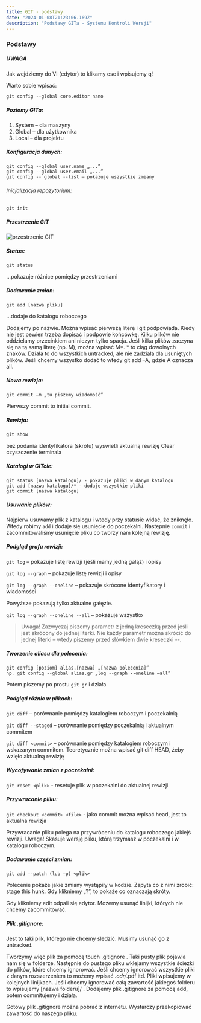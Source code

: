 ```yaml
---
title: GIT - podstawy
date: "2024-01-08T21:23:06.169Z"
description: "Podstawy GITa - Systemu Kontroli Wersji"
---
```


### Podstawy

##### UWAGA
Jak wejdziemy do VI (edytor) to klikamy esc i wpisujemy q!

Warto sobie wpisać:

    git config --global core.editor nano

##### Poziomy GITa:
1) System  –  dla maszyny
2) Global – dla użytkownika
3) Local – dla projektu

##### Konfiguracja danych:
    git config --global user.name „...”
    git config --global user.email „...”
    git config -- global --list – pokazuje wszystkie zmiany

###### Inicjalizacja repozytorium:
    git init

##### Przestrzenie GIT

![przestrzenie GIT](GIT.jpg)


##### Status:
    git status
...pokazuje różnice pomiędzy przestrzeniami

##### Dodawanie zmian:
    git add [nazwa pliku] 
...dodaje do katalogu roboczego

Dodajemy po nazwie. Można wpisać pierwszą literę i git podpowiada. Kiedy nie jest pewien trzeba dopisać i podpowie końcówkę. Kilku plików nie oddzielamy przecinkiem ani niczym tylko spacja. Jeśli kilka plików zaczyna się na tą samą literę (np. M), można wpisać M*. * to ciąg dowolnych znaków. Działa to do wszystkich untracked, ale nie zadziała dla usuniętych plików. Jeśli chcemy wszystko dodać to wtedy git add –A, gdzie A oznacza all.


##### Nowa rewizja:
    git commit –m „tu piszemy wiadomość”

Pierwszy commit to initial commit.

##### Rewizja:
    git show
bez podania identyfikatora (skrótu) wyświetli aktualną rewizję
    Clear
czyszczenie terminala

##### Katalogi w GITcie:
    git status [nazwa katalogu]/ - pokazuje pliki w danym katalogu
    git add [nazwa katalogu]/* - dodaje wszystkie pliki
    git commit [nazwa katalogu]

##### Usuwanie plików:
Najpierw usuwamy plik z katalogu i wtedy przy statusie widać, że zniknęło. Wtedy robimy `add` i dodaje się usunięcie do poczekalni. Następnie `commit` i zacommitowaliśmy usunięcie pliku co tworzy nam kolejną rewizję.

##### Podgląd grafu rewizji:
`git log` – pokazuje listę rewizji (jeśli mamy jedną gałąź) i opisy

`git log --graph` – pokazuje listę rewizji i opisy

`git log --graph --oneline` – pokazuje skrócone identyfikatory i wiadomości

Powyższe pokazują tylko aktualne gałęzie.

`git log --graph --oneline --all` – pokazuje wszystko

>Uwaga! Zazwyczaj piszemy parametr z jedną kreseczką przed jeśli jest skrócony do jednej literki. Nie każdy parametr można skrócić do jednej literki – wtedy piszemy przed słówkiem dwie kreseczki --.

##### Tworzenie aliasu dla polecenia:
    git config [poziom] alias.[nazwa] „[nazwa polecenia]”
    np. git config --global alias.gr „log --graph --oneline –all”
Potem piszemy po prostu `git gr` i działa.

##### Podgląd różnic w plikach:
`git diff` – porównanie pomiędzy katalogiem roboczym i poczekalnią

`git diff --staged` – porównanie pomiędzy poczekalnią i aktualnym commitem

`git diff <commit>` – porównanie pomiędzy katalogiem roboczym i wskazanym commitem. Teoretycznie można wpisać git diff HEAD, żeby wzięło aktualną rewizję

##### Wycofywanie zmian z poczekalni:
`git reset <plik>` - resetuje plik w poczekalni do aktualnej rewizji

##### Przywracanie pliku:
`git checkout <commit> <file>` - jako commit można wpisać head, jest to aktualna rewizja

Przywracanie pliku polega na przywróceniu do katalogu roboczego jakiejś rewizji. Uwaga! Skasuje wersję pliku, którą trzymasz w poczekalni i w katalogu roboczym.

##### Dodawanie części zmian:
    git add --patch (lub –p) <plik>
Polecenie pokaże jakie zmiany wystąpiły w kodzie. Zapyta co z nimi zrobić: stage this hunk. Gdy klikniemy „?”, to pokaże co oznaczają skróty. 

Gdy klikniemy edit odpali się edytor. Możemy usunąć linijki, których nie chcemy zacommitować.

##### Plik .gitignore:
Jest to taki plik, którego nie chcemy śledzić. Musimy usunąć go z untracked.

Tworzymy więc plik za pomocą touch .gitignore . Taki pusty plik pojawia nam się w folderze. Następnie do pustego pliku wklejamy wszystkie ścieżki do plików, które chcemy ignorować. Jeśli chcemy ignorować wszystkie pliki z danym rozszerzeniem to możemy wpisać *.cdr/*.pdf itd. Pliki wpisujemy w kolejnych linijkach. Jeśli chcemy ignorować całą zawartość jakiegoś folderu to wpisujemy [nazwa folderu]/ . Dodajemy plik .gitignore za pomocą add, potem commitujemy i działa.

Gotowy plik .gitignore można pobrać z internetu. Wystarczy przekopiować zawartość do naszego pliku.
